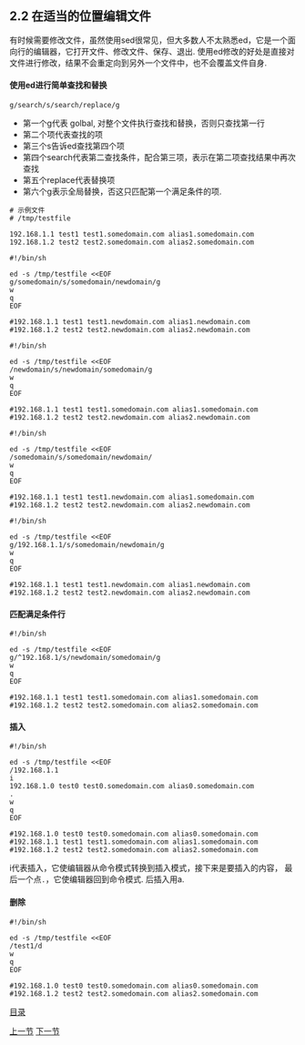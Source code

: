 ## 2.2 在适当的位置编辑文件

有时候需要修改文件，虽然使用sed很常见，但大多数人不太熟悉ed，它是一个面向行的编辑器，它打开文件、修改文件、保存、退出. 使用ed修改的好处是直接对文件进行修改，结果不会重定向到另外一个文件中，也不会覆盖文件自身.

#### 使用ed进行简单查找和替换

```
g/search/s/search/replace/g

```
- 第一个g代表 golbal, 对整个文件执行查找和替换，否则只查找第一行
- 第二个项代表查找的项
- 第三个s告诉ed查找第四个项
- 第四个search代表第二查找条件，配合第三项，表示在第二项查找结果中再次查找
- 第五个replace代表替换项
- 第六个g表示全局替换，否这只匹配第一个满足条件的项.


```
# 示例文件
# /tmp/testfile

192.168.1.1 test1 test1.somedomain.com alias1.somedomain.com
192.168.1.2 test2 test2.somedomain.com alias2.somedomain.com

```

```
#!/bin/sh

ed -s /tmp/testfile <<EOF
g/somedomain/s/somedomain/newdomain/g
w
q
EOF

#192.168.1.1 test1 test1.newdomain.com alias1.newdomain.com                                                  
#192.168.1.2 test2 test2.newdomain.com alias2.newdomain.com
```

```
#!/bin/sh

ed -s /tmp/testfile <<EOF
/newdomain/s/newdomain/somedomain/g
w
q
EOF

#192.168.1.1 test1 test1.somedomain.com alias1.somedomain.com                                                
#192.168.1.2 test2 test2.newdomain.com alias2.newdomain.com

```

```
#!/bin/sh

ed -s /tmp/testfile <<EOF
/somedomain/s/somedomain/newdomain/
w
q
EOF

#192.168.1.1 test1 test1.newdomain.com alias1.somedomain.com                                                
#192.168.1.2 test2 test2.newdomain.com alias2.newdomain.com

```

```
#!/bin/sh

ed -s /tmp/testfile <<EOF
g/192.168.1.1/s/somedomain/newdomain/g
w
q
EOF

#192.168.1.1 test1 test1.newdomain.com alias1.newdomain.com                                                
#192.168.1.2 test2 test2.newdomain.com alias2.newdomain.com

```

#### 匹配满足条件行
```
#!/bin/sh

ed -s /tmp/testfile <<EOF
g/^192.168.1/s/newdomain/somedomain/g
w
q
EOF

#192.168.1.1 test1 test1.somedomain.com alias1.somedomain.com                                                
#192.168.1.2 test2 test2.somedomain.com alias2.somedomain.com

```

#### 插入
```
#!/bin/sh

ed -s /tmp/testfile <<EOF
/192.168.1.1
i
192.168.1.0 test0 test0.somedomain.com alias0.somedomain.com     
.
w
q
EOF

#192.168.1.0 test0 test0.somedomain.com alias0.somedomain.com
#192.168.1.1 test1 test1.somedomain.com alias1.somedomain.com                                                
#192.168.1.2 test2 test2.somedomain.com alias2.somedomain.com

```
i代表插入，它使编辑器从命令模式转换到插入模式，接下来是要插入的内容， 最后一个点`.`，它使编辑器回到命令模式.
后插入用a.

#### 删除
```
#!/bin/sh

ed -s /tmp/testfile <<EOF
/test1/d
w
q
EOF

#192.168.1.0 test0 test0.somedomain.com alias0.somedomain.com                                               
#192.168.1.2 test2 test2.somedomain.com alias2.somedomain.com

```


[目录](README.md)

[上一节](1.2.md)
[下一节](2.3.md)

